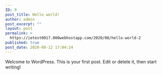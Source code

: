 ```yaml
---
ID: 9
post_title: Hello world!
author: admin
post_excerpt: ""
layout: post
permalink: >
  https://ietest0017.000webhostapp.com/2020/08/hello-world-2
published: true
post_date: 2020-08-12 17:04:24
---
```

<!-- wp:paragraph -->
<p>Welcome to WordPress. This is your first post. Edit or delete it, then start writing!</p>
<!-- /wp:paragraph -->